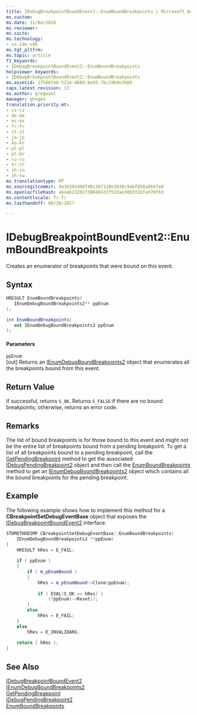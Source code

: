```yaml
---
title: IDebugBreakpointBoundEvent2::EnumBoundBreakpoints | Microsoft Docs
ms.custom: 
ms.date: 11/04/2016
ms.reviewer: 
ms.suite: 
ms.technology:
- vs-ide-sdk
ms.tgt_pltfrm: 
ms.topic: article
f1_keywords:
- IDebugBreakpointBoundEvent2::EnumBoundBreakpoints
helpviewer_keywords:
- IDebugBreakpointBoundEvent2::EnumBoundBreakpoints
ms.assetid: 1f588feb-522e-488d-be92-7bc19b9e3688
caps.latest.revision: 13
ms.author: gregvanl
manager: ghogen
translation.priority.mt:
- cs-cz
- de-de
- es-es
- fr-fr
- it-it
- ja-jp
- ko-kr
- pl-pl
- pt-br
- ru-ru
- tr-tr
- zh-cn
- zh-tw
ms.translationtype: MT
ms.sourcegitcommit: 4a36302d80f4bc397128e3838c9abf858a0b5fe8
ms.openlocfilehash: a6aab22201f38048433f5d3ae30b931bfed70f63
ms.contentlocale: fr-fr
ms.lasthandoff: 08/28/2017

---
```

# <a name="idebugbreakpointboundevent2enumboundbreakpoints"></a>IDebugBreakpointBoundEvent2::EnumBoundBreakpoints
Creates an enumerator of breakpoints that were bound on this event.  
  
## <a name="syntax"></a>Syntax  
  
```cpp  
HRESULT EnumBoundBreakpoints(   
   IEnumDebugBoundBreakpoints2** ppEnum  
);  
```  
  
```csharp  
int EnumBoundBreakpoints(   
   out IEnumDebugBoundBreakpoints2 ppEnum  
);  
```  
  
#### <a name="parameters"></a>Parameters  
 `ppEnum`  
 [out] Returns an [IEnumDebugBoundBreakpoints2](../../../extensibility/debugger/reference/ienumdebugboundbreakpoints2.md) object that enumerates all the breakpoints bound from this event.  
  
## <a name="return-value"></a>Return Value  
 If successful, returns `S_OK`. Returns `S_FALSE` if there are no bound breakpoints; otherwise, returns an error code.  
  
## <a name="remarks"></a>Remarks  
 The list of bound breakpoints is for those bound to this event and might not be the entire list of breakpoints bound from a pending breakpoint. To get a list of all breakpoints bound to a pending breakpoint, call the [GetPendingBreakpoint](../../../extensibility/debugger/reference/idebugbreakpointboundevent2-getpendingbreakpoint.md) method to get the associated [IDebugPendingBreakpoint2](../../../extensibility/debugger/reference/idebugpendingbreakpoint2.md) object and then call the [EnumBoundBreakpoints](../../../extensibility/debugger/reference/idebugpendingbreakpoint2-enumboundbreakpoints.md) method to get an [IEnumDebugBoundBreakpoints2](../../../extensibility/debugger/reference/ienumdebugboundbreakpoints2.md) object which contains all the bound breakpoints for the pending breakpoint.  
  
## <a name="example"></a>Example  
 The following example shows how to implement this method for a **CBreakpointSetDebugEventBase** object that exposes the [IDebugBreakpointBoundEvent2](../../../extensibility/debugger/reference/idebugbreakpointboundevent2.md) interface.  
  
```cpp  
STDMETHODIMP CBreakpointSetDebugEventBase::EnumBoundBreakpoints(  
    IEnumDebugBoundBreakpoints2 **ppEnum)  
{  
    HRESULT hRes = E_FAIL;  
  
    if ( ppEnum )  
    {  
        if ( m_pEnumBound )  
        {  
            hRes = m_pEnumBound->Clone(ppEnum);  
  
            if ( EVAL(S_OK == hRes) )  
                (*ppEnum)->Reset();  
        }  
        else  
            hRes = E_FAIL;  
    }  
    else  
        hRes = E_INVALIDARG;  
  
    return ( hRes );  
}  
```  
  
## <a name="see-also"></a>See Also  
 [IDebugBreakpointBoundEvent2](../../../extensibility/debugger/reference/idebugbreakpointboundevent2.md)   
 [IEnumDebugBoundBreakpoints2](../../../extensibility/debugger/reference/ienumdebugboundbreakpoints2.md)   
 [GetPendingBreakpoint](../../../extensibility/debugger/reference/idebugbreakpointboundevent2-getpendingbreakpoint.md)   
 [IDebugPendingBreakpoint2](../../../extensibility/debugger/reference/idebugpendingbreakpoint2.md)   
 [EnumBoundBreakpoints](../../../extensibility/debugger/reference/idebugpendingbreakpoint2-enumboundbreakpoints.md)
